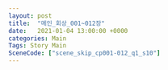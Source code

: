 ```yaml
---
layout: post
title:  "메인_회상_001~012장"
date:   2021-01-04 13:00:00 +0000
categories: Main
Tags: Story Main
SceneCode: ["scene_skip_cp001-012_q1_s10"]
---
```

